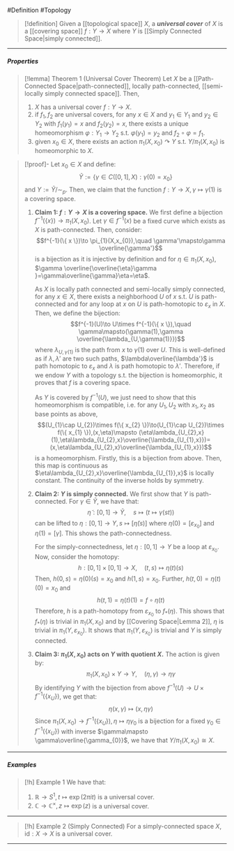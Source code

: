 #Definition #Topology 

> [!definition]
> Given a [[topological space]] $X$, a ***universal cover*** of $X$ is a [[covering space]] $f:Y\to X$ where $Y$ is [[Simply Connected Space|simply connected]].
---
##### Properties
> [!lemma] Theorem 1 (Universal Cover Theorem)
>  Let $X$ be a [[Path-Connected Space|path-connected]], locally path-connected, [[semi-locally simply connected space]]. Then,  
> 1. $X$ has a universal cover $f:Y\to X$.
> 2. if $f_{1},f_{2}$ are universal covers, for any $x\in X$ and $y_{1}\in Y_{1}$ and $y_{2}\in Y_{2}$ with $f_{1}(y_{1})=x$ and $f_{2}(y_{2})=x$, there exists a unique homeomorphism $\varphi:Y_{1}\to Y_{2}$ s.t. $\varphi(y_{1})=y_{2}$ and $f_{2}\circ\varphi=f_{1}$.
> 3. given $x_{0}\in X$, there exists an action $\pi_{1}(X,x_{0}) \curvearrowright Y$ s.t. $Y / \pi_{1}(X,x_{0})$ is homeomorphic to $X$.

> [!proof]-
> Let $x_{0}\in X$ and define: $$\tilde{Y}:=\{ \gamma\in C([0,1],X): \gamma(0)=x_{0}\}$$and $Y:=\tilde{Y} /\sim_{p}$. Then, we claim that the function $f:Y\to X, \gamma\mapsto \gamma(1)$ is a covering space.
> 1. **Claim 1: $f:Y\to X$ is a covering space.**
>    We first define a bijection $f^{-1}(\{ x \})\to \pi_{1}(X,x_{0})$. Let $\gamma\in f^{-1}(x)$ be a fixed curve which exists as $X$ is path-connected. Then, consider: $$f^{-1}(\{ x \})\to \pi_{1}(X,x_{0}),\quad \gamma'\mapsto\gamma \overline{\gamma'}$$is a bijection as it is injective by definition and for $\eta\in \pi_{1}(X,x_{0})$, $\gamma \overline{\overline{\eta}\gamma }=\gamma\overline{\gamma}\eta=\eta$.
>    
>    As $X$ is locally path connected and semi-locally simply connected, for any $x\in X$, there exists a neighborhood $U$ of $x$ s.t. $U$ is path-connected and for any loop at $x$ on $U$ is path-homotopic to $\varepsilon_{x}$ in $X$. Then, we define the bijection: $$f^{-1}(U)\to U\times f^{-1}(\{ x \}),\quad \gamma\mapsto(\gamma(1),\gamma \overline{\lambda_{U,\gamma(1)}})$$where $\lambda_{U,\gamma(1)}$ is the path from $x$ to $\gamma(1)$ over $U$. This is well-defined as if $\lambda,\lambda'$ are two such paths, $\lambda\overline{\lambda'}$ is path homotopic to $\varepsilon_{x}$ and $\lambda$ is path homotopic to $\lambda'$. Therefore, if we endow $Y$ with a topology s.t. the bijection is homeomorphic, it proves that $f$ is a covering space.
>    
>    As $Y$ is covered by $f^{-1}(U)$, we just need to show that this homeomorphism is compatible, i.e. for any $U_{1},U_{2}$ with $x_{1},x_{2}$ as base points as above, $$(U_{1}\cap U_{2})\times f(\{ x_{2} \})\to(U_{1}\cap U_{2})\times f(\{ x_{1} \}),(x,\eta)\mapsto (\eta\lambda_{U_{2},x}(1),\eta\lambda_{U_{2},x}\overline{\lambda_{U_{1},x}})=(x,\eta\lambda_{U_{2},x}\overline{\lambda_{U_{1},x}})$$is a homeomorphism. Firstly, this is a bijection from above. Then, this map is continuous  as $\eta\lambda_{U_{2},x}\overline{\lambda_{U_{1}},x}$ is locally constant. The continuity of the inverse holds by symmetry.
> 2. **Claim 2: $Y$ is simply connected.**
> 	   We first show that $Y$ is path-connected. For $\gamma\in \tilde{Y}$, we have that: $$\tilde{\eta}:[0,1]\to \tilde{Y},\quad s\mapsto(t\mapsto\gamma(st))$$ can be lifted to $\eta:[0,1]\to Y, s\mapsto[\tilde{\eta}(s)]$ where $\eta(0)=[\varepsilon_{x_{0}}]$ and $\eta(1)=[\gamma]$. This shows the path-connectedness.
> 	   
> 	   For the simply-connectedness, let $\eta:[0,1]\to Y$ be a loop at $\varepsilon_{x_{0}}$. Now, consider the homotopy: $$h:[0,1]\times[0,1]\to X,\quad (t,s)\mapsto \eta(t)(s)$$Then, $h(0,s)=\eta(0)(s)=x_{0}$ and $h(1,s)=x_{0}$. Further, $h(t,0)=\eta(t)(0)=x_{0}$ and $$h(t,1)=\eta(t)(1)=f\circ \eta(t)$$ Therefore, $h$ is a path-homotopy from $\varepsilon_{x_{0}}$ to $f_{*}(\eta)$. This shows that $f_{*}(\eta)$ is trivial in $\pi_{1}(X,x_{0})$ and by [[Covering Space|Lemma 2]], $\eta$ is trivial in $\pi_{1}(Y,\varepsilon_{x_{0}})$. It shows that $\pi_{1}(Y,\varepsilon_{x_{0}})$ is trivial and $Y$ is simply connected.
> 1. **Claim 3: $\pi_{1}(X,x_{0})$ acts on $Y$ with quotient $X$.**
>    The action is given by: $$\pi_{1}(X,x_{0})\times Y\to Y,\quad (\eta,\gamma)\to \eta\gamma$$By identifying $Y$ with the bijection from above $f^{-1}(U)\to U\times f^{-1}(\{ x_{U} \})$, we get that: $$\eta(x,\gamma)\mapsto(x,\eta\gamma)$$Since $\pi_{1}(X,x_{0})\to f^{-1}(\{ x_{U} \}), \eta\mapsto \eta \gamma_{0}$ is a bijection for a fixed $\gamma_{0}\in f^{-1}(\{ x_{U} \})$ with inverse $\gamma\mapsto \gamma\overline{\gamma_{0}}$, we have that $Y / \pi_{1}(X,x_{0})\cong X$.
---
##### Examples
> [!h] Example 1
> We have that:
> 1. $\mathbb{R}\to S^1,t\mapsto \exp(2\pi it)$ is a universal cover.
> 2. $\mathbb{C}\to \mathbb{C}^\times, z\mapsto \exp(z)$ is a universal cover. 
---
> [!h] Example 2 (Simply Connected)
> For a simply-connected space $X$, $\text{id}:X\to X$ is a universal cover.
---
